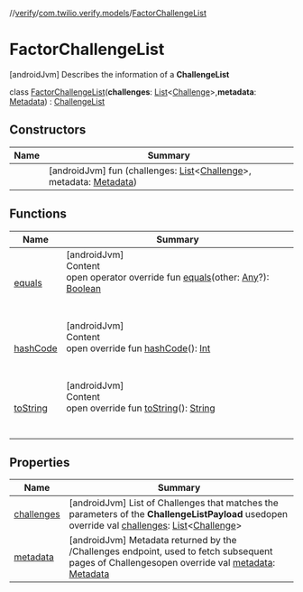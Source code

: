 //[verify](../../index.md)/[com.twilio.verify.models](../index.md)/[FactorChallengeList](index.md)



# FactorChallengeList  
 [androidJvm] Describes the information of a **ChallengeList**  
  
class [FactorChallengeList](index.md)(**challenges**: [List](https://kotlinlang.org/api/latest/jvm/stdlib/kotlin.collections/-list/index.html)<[Challenge](../-challenge/index.md)>,**metadata**: [Metadata](../-metadata/index.md)) : [ChallengeList](../-challenge-list/index.md)   


## Constructors  
  
|  Name|  Summary| 
|---|---|
| [<init>](-init-.md)|  [androidJvm] fun [<init>](-init-.md)(challenges: [List](https://kotlinlang.org/api/latest/jvm/stdlib/kotlin.collections/-list/index.html)<[Challenge](../-challenge/index.md)>, metadata: [Metadata](../-metadata/index.md))   <br>


## Functions  
  
|  Name|  Summary| 
|---|---|
| [equals](https://kotlinlang.org/api/latest/jvm/stdlib/kotlin/-any/equals.html)| [androidJvm]  <br>Content  <br>open operator override fun [equals](https://kotlinlang.org/api/latest/jvm/stdlib/kotlin/-any/equals.html)(other: [Any](https://kotlinlang.org/api/latest/jvm/stdlib/kotlin/-any/index.html)?): [Boolean](https://kotlinlang.org/api/latest/jvm/stdlib/kotlin/-boolean/index.html)  <br><br><br>
| [hashCode](https://kotlinlang.org/api/latest/jvm/stdlib/kotlin/-any/hash-code.html)| [androidJvm]  <br>Content  <br>open override fun [hashCode](https://kotlinlang.org/api/latest/jvm/stdlib/kotlin/-any/hash-code.html)(): [Int](https://kotlinlang.org/api/latest/jvm/stdlib/kotlin/-int/index.html)  <br><br><br>
| [toString](https://kotlinlang.org/api/latest/jvm/stdlib/kotlin/-any/to-string.html)| [androidJvm]  <br>Content  <br>open override fun [toString](https://kotlinlang.org/api/latest/jvm/stdlib/kotlin/-any/to-string.html)(): [String](https://kotlinlang.org/api/latest/jvm/stdlib/kotlin/-string/index.html)  <br><br><br>


## Properties  
  
|  Name|  Summary| 
|---|---|
| [challenges](index.md#com.twilio.verify.models/FactorChallengeList/challenges/#/PointingToDeclaration/)|  [androidJvm] List of Challenges that matches the parameters of the **ChallengeListPayload** usedopen override val [challenges](index.md#com.twilio.verify.models/FactorChallengeList/challenges/#/PointingToDeclaration/): [List](https://kotlinlang.org/api/latest/jvm/stdlib/kotlin.collections/-list/index.html)<[Challenge](../-challenge/index.md)>   <br>
| [metadata](index.md#com.twilio.verify.models/FactorChallengeList/metadata/#/PointingToDeclaration/)|  [androidJvm] Metadata returned by the /Challenges endpoint, used to fetch subsequent pages of Challengesopen override val [metadata](index.md#com.twilio.verify.models/FactorChallengeList/metadata/#/PointingToDeclaration/): [Metadata](../-metadata/index.md)   <br>

